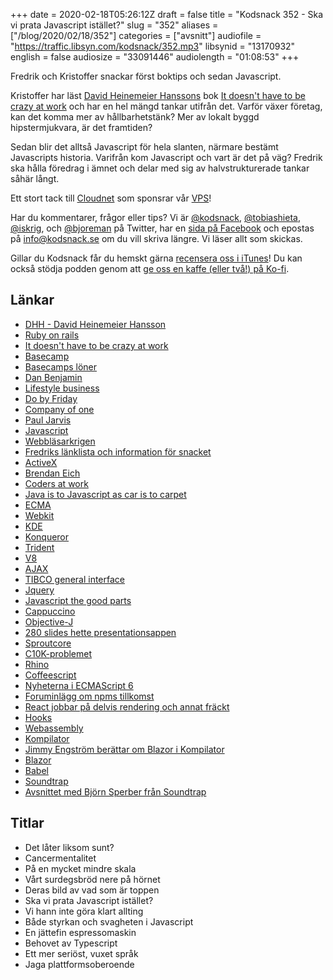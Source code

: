 +++
date = 2020-02-18T05:26:12Z
draft = false
title = "Kodsnack 352 - Ska vi prata Javascript istället?"
slug = "352"
aliases = ["/blog/2020/02/18/352"]
categories = ["avsnitt"]
audiofile = "https://traffic.libsyn.com/kodsnack/352.mp3"
libsynid = "13170932"
english = false
audiosize = "33091446"
audiolength = "01:08:53"
+++

Fredrik och Kristoffer snackar först boktips och sedan Javascript.

Kristoffer har läst [David Heinemeier Hanssons](https://en.wikipedia.org/wiki/David_Heinemeier_Hansson) bok [It doesn't have to be crazy at work](https://basecamp.com/books/calm) och har en hel mängd tankar utifrån det. Varför växer företag, kan det komma mer av hållbarhetstänk? Mer av lokalt byggd hipstermjukvara, är det framtiden?

Sedan blir det alltså Javascript för hela slanten, närmare bestämt Javascripts historia. Varifrån kom Javascript och vart är det på väg? Fredrik ska hålla föredrag i ämnet och delar med sig av halvstrukturerade tankar såhär långt.

Ett stort tack till [Cloudnet](http://www.cloudnet.se) som sponsrar vår [VPS](http://en.wikipedia.org/wiki/Virtual_private_server)!

Har du kommentarer, frågor eller tips? Vi är [@kodsnack](https://www.twitter.com/kodsnack), [@tobiashieta](https://www.twitter.com/tobiashieta), [@iskrig](https://www.twitter.com/iskrig), och [@bjoreman](https://www.twitter.com/bjoreman) på Twitter, har en [sida på Facebook](https://www.facebook.com/kodsnack) och epostas på [info@kodsnack.se](mailto:info@kodsnack.se) om du vill skriva längre. Vi läser allt som skickas.

Gillar du Kodsnack får du hemskt gärna [recensera oss i iTunes](http://itunes.apple.com/se/podcast/kodsnack/id561631498?l=en)! Du kan också stödja podden genom att <a href="https://ko-fi.com/kodsnack" rel="payment">ge oss en kaffe (eller två!) på Ko-fi</a>.

## Länkar ##
* [DHH - David Heinemeier Hansson](https://en.wikipedia.org/wiki/David_Heinemeier_Hansson)
* [Ruby on rails](https://en.wikipedia.org/wiki/Ruby_on_Rails)
* [It doesn't have to be crazy at work](https://basecamp.com/books/calm)
* [Basecamp](https://en.wikipedia.org/wiki/Basecamp_%28company%29)
* [Basecamps löner](https://m.signalvnoise.com/minimum-pay-at-basecamp-is-now-70000/)
* [Dan Benjamin](https://5by5.tv/people/dan-benjamin)
* [Lifestyle business](https://en.wikipedia.org/wiki/Lifestyle_business)
* [Do by Friday](http://dobyfriday.com/)
* [Company of one](https://ofone.co/)
* [Paul Jarvis](https://pjrvs.com/)
* [Javascript](https://en.wikipedia.org/wiki/JavaScript)
* [Webbläsarkrigen](https://en.wikipedia.org/wiki/Browser_wars#First_Browser_War_%281995%E2%80%932002%29)
* [Fredriks länklista och information för snacket](https://www.bjoreman.com/jsTalk.html)
* [ActiveX](https://en.wikipedia.org/wiki/ActiveX)
* [Brendan Eich](https://en.wikipedia.org/wiki/Brendan_Eich)
* [Coders at work](http://www.codersatwork.com/)
* [Java is to Javascript as car is to carpet](https://christianheilmann.com/2005/11/08/do-hr-people-even-read-their-job-ads-when-they-get-published/)
* [ECMA](https://www.ecma-international.org/)
* [Webkit](https://en.wikipedia.org/wiki/WebKit)
* [KDE](https://en.wikipedia.org/wiki/KDE)
* [Konqueror](https://en.wikipedia.org/wiki/Konqueror)
* [Trident](https://en.wikipedia.org/wiki/Trident_%28software%29)
* [V8](https://en.wikipedia.org/wiki/V8_%28JavaScript_engine%29)
* [AJAX](https://en.wikipedia.org/wiki/Ajax_%28programming%29)
* [TIBCO general interface](https://www.youtube.com/watch?v=CJAYVtsuF1w)
* [Jquery](https://en.wikipedia.org/wiki/JQuery)
* [Javascript the good parts](https://www.amazon.com/dp/0596517742/wrrrldwideweb)
* [Cappuccino](https://www.cappuccino.dev/)
* [Objective-J](https://www.cappuccino.dev/learn/objective-j.html)
* [280 slides hette presentationsappen](https://www.youtube.com/watch?v=9ef5LrrU2co)
* [Sproutcore](https://en.wikipedia.org/wiki/SproutCore)
* [C10K-problemet](http://www.kegel.com/c10k.html)
* [Rhino](https://en.wikipedia.org/wiki/Rhino_%28JavaScript_engine%29)
* [Coffeescript](https://en.wikipedia.org/wiki/CoffeeScript)
* [Nyheterna i ECMAScript 6](http://es6-features.org/#Constants)
* [Foruminlägg om npms tillkomst](https://github.com/nodejs/node-v0.x-archive/issues/5132#issuecomment-15432598)
* [React jobbar på delvis rendering och annat fräckt](https://reactjs.org/docs/concurrent-mode-intro.html)
* [Hooks](https://reactjs.org/docs/hooks-intro.html)
* [Webassembly](https://en.wikipedia.org/wiki/WebAssembly)
* [Kompilator](https://kompilator.se/)
* [Jimmy Engström berättar om Blazor i Kompilator](https://kompilator.se/025/)
* [Blazor](https://dotnet.microsoft.com/apps/aspnet/web-apps/blazor)
* [Babel](https://babeljs.io/)
* [Soundtrap](https://www.soundtrap.com/)
* [Avsnittet med Björn Sperber från Soundtrap](https://kodsnack.se/320/)

## Titlar ##
* Det låter liksom sunt?
* Cancermentalitet
* På en mycket mindre skala
* Vårt surdegsbröd nere på hörnet
* Deras bild av vad som är toppen
* Ska vi prata Javascript istället?
* Vi hann inte göra klart allting
* Både styrkan och svagheten i Javascript
* En  jättefin espressomaskin
* Behovet av Typescript
* Ett mer seriöst, vuxet språk
* Jaga plattformsoberoende

